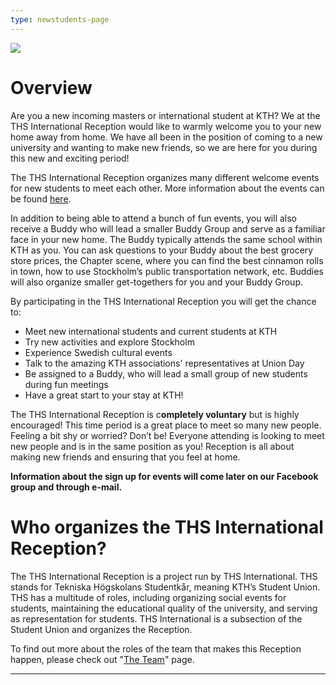 ```yaml
---
type: newstudents-page
---
```

![](/./welcome-to-the-reception-.png)

# Overview

Are you a new incoming masters or international student at KTH? We at the THS International Reception would like to warmly welcome you to your new home away from home. We have all been in the position of coming to a new university and wanting to make new friends, so we are here for you during this new and exciting period!

The THS International Reception organizes many different welcome events for new students to meet each other. More information about the events can be found [here](https://www.thsint.se/events).

In addition to being able to attend a bunch of fun events, you will also receive a Buddy who will lead a smaller Buddy Group and serve as a familiar face in your new home. The Buddy typically attends the same school within KTH as you. You can ask questions to your Buddy about the best grocery store prices, the Chapter scene, where you can find the best cinnamon rolls in town, how to use Stockholm’s public transportation network, etc. Buddies will also organize smaller get-togethers for you and your Buddy Group. 

By participating in the THS International Reception you will get the chance to:

* Meet new international students and current students at KTH
* Try new activities and explore Stockholm
* Experience Swedish cultural events
* Talk to the amazing KTH associations' representatives at Union Day
* Be assigned to a Buddy, who will lead a small group of new students during fun meetings
* Have a great start to your stay at KTH!

The THS International Reception is c**ompletely voluntary** but is highly encouraged! This time period is a great place to meet so many new people. Feeling a bit shy or worried? Don’t be! Everyone attending is looking to meet new people and is in the same position as you! Reception is all about making new friends and ensuring that you feel at home. 

**Information about the sign up for events will come later on our Facebook group and through e-mail.** 

# Who organizes the THS International Reception?

The THS International Reception is a project run by THS International. THS stands for Tekniska Högskolans Studentkår, meaning KTH’s Student Union. THS has a multitude of roles, including organizing social events for students, maintaining the educational quality of the university, and serving as representation for students. THS International is a subsection of the Student Union and organizes the Reception. 

To find out more about the roles of the team that makes this Reception happen, please check out "[The Team](https://www.thsint.se/team)" page. 

- - -

